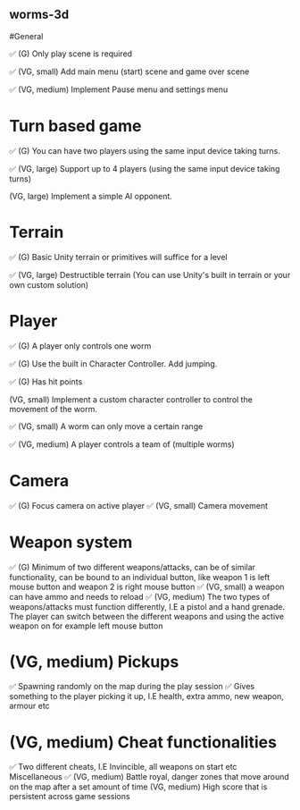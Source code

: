 ## worms-3d

#General

✅ (G) Only play scene is required

✅ (VG, small) Add main menu (start) scene and game over scene

✅ (VG, medium) Implement Pause menu and settings menu

# Turn based game

✅ (G) You can have two players using the same input device taking turns.

✅ (VG, large) Support up to 4 players (using the same input device taking turns)

(VG, large) Implement a simple AI opponent.

# Terrain

✅ (G) Basic Unity terrain or primitives will suffice for a level

✅ (VG, large) Destructible terrain (You can use Unity's built in terrain or your own custom solution)

# Player

✅ (G) A player only controls one worm

✅ (G) Use the built in Character Controller. Add jumping.

✅ (G) Has hit points

(VG, small) Implement a custom character controller to control the movement of the worm.

✅ (VG, small) A worm can only move a certain range

✅ (VG, medium) A player controls a team of (multiple worms)

# Camera
✅ (G) Focus camera on active player
✅ (VG, small) Camera movement

# Weapon system
✅ (G) Minimum of two different weapons/attacks, can be of similar functionality, can be bound to an individual button, like weapon 1 is left mouse button and weapon 2 is right mouse button
✅ (VG, small) a weapon can have ammo and needs to reload
✅ (VG, medium) The two types of weapons/attacks must function differently, I.E a pistol and a hand grenade. The player can switch between the different weapons and using the active weapon on for example left mouse button

# (VG, medium) Pickups
✅ Spawning randomly on the map during the play session
✅ Gives something to the player picking it up, I.E health, extra ammo, new weapon, armour etc

# (VG, medium) Cheat functionalities
✅ Two different cheats, I.E Invincible, all weapons on start etc
Miscellaneous
✅ (VG, medium) Battle royal, danger zones that move around on the map after a set amount of time
(VG, medium) High score that is persistent across game sessions
